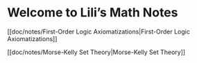 # Welcome to Lili’s Math Notes


[[doc/notes/First-Order Logic Axiomatizations|First-Order Logic Axiomatizations]]

[[doc/notes/Morse-Kelly Set Theory|Morse-Kelly Set Theory]]